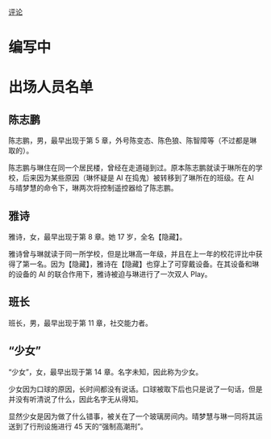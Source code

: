 [评论](https://github.com/SCLeoX/Wearable-Technology/issues/109)

# 编写中
# 出场人员名单

## 陈志鹏
陈志鹏，男，最早出现于第 5 章，外号陈变态、陈色狼、陈智障等（不过都是琳取的）。

陈志鹏与琳住在同一个居民楼，曾经在走道碰到过。原本陈志鹏就读于琳所在的学校，后来因为某些原因（琳怀疑是 AI 在捣鬼）被转移到了琳所在的班级。在 AI 与晴梦慧的命令下，琳两次将控制遥控器给了陈志鹏。

## 雅诗
雅诗，女，最早出现于第 8 章。她 17 岁，全名【隐藏】。

雅诗曾与琳就读于同一所学校，但是比琳高一年级，并且在上一年的校花评比中获得了第一名。因为【隐藏】，雅诗在【隐藏】也穿上了可穿戴设备。在其设备和琳的设备的 AI 的联合作用下，雅诗被迫与琳进行了一次双人 Play。

## 班长
班长，男，最早出现于第 11 章，社交能力者。

## “少女”
“少女”，女，最早出现于第 14 章。名字未知，因此称为少女。

少女因为口球的原因，长时间都没有说话。口球被取下后也只是说了一句话，但是并没有听清说了什么，因此名字无从得知。

显然少女是因为做了什么错事，被关在了一个玻璃房间内。晴梦慧与琳一同将其运送到了行刑设施进行 45 天的“强制高潮刑”。

